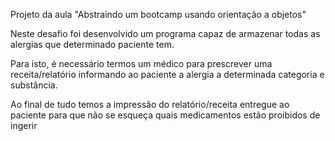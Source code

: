 Projeto da aula "Abstraindo um bootcamp usando orientação a objetos"

Neste desafio foi desenvolvido um programa capaz de armazenar todas as alergias que determinado paciente tem.

Para isto, é necessário termos um médico para prescrever uma receita/relatório informando ao paciente a alergia a determinada categoria e substância.

Ao final de tudo temos a impressão do relatório/receita entregue ao paciente para que não se esqueça quais medicamentos estão proibidos de ingerir
